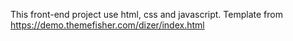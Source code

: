 This front-end project use html, css and javascript.
Template from https://demo.themefisher.com/dizer/index.html